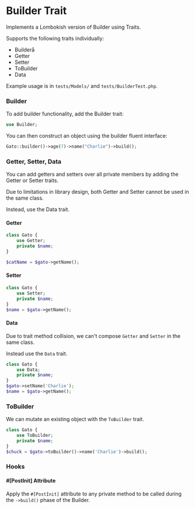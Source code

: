 # Builder Trait

Implements a Lombokish version of Builder using Traits.

Supports the following traits individually:
- Builderå
- Getter
- Setter
- ToBuilder
- Data

Example usage is in `tests/Models/` and `tests/BuilderTest.php`.

### Builder
To add builder functionality, add the Builder trait:
```php
use Builder;
```
You can then construct an object using the builder fluent interface:

```php
Gato::builder()->age(7)->name("Charlie")->build();
```

### Getter, Setter, Data
You can add getters and setters over all private members by adding the Getter or Setter traits.

Due to limitations in library design, both Getter and Setter cannot be used in the same class.

Instead, use the Data trait.

#### Getter
```php
class Gato {
    use Getter;
    private $name;
}

$catName = $gato->getName();
```

#### Setter
```php
class Gato {
    use Setter;
    private $name;
}
$name = $gato->getName();
```

#### Data
Due to trait method collision, we can't compose `Getter` and `Setter` in the same class.

Instead use the `Data` trait.

```php
class Gato {
    use Data;
    private $name;
}
$gato->setName('Charlie');
$name = $gato->getName();
```

### ToBuilder
We can mutate an existing object with the `ToBuilder` trait.

```php
class Gato {
    use ToBuilder;
    private $name;
}
$chuck = $gato->toBuilder()->name('Charlie')->build();
```

### Hooks

#### #[PostInit] Attribute
Apply the `#[PostInit]` attribute to any private method to be called during the `->build()` phase of the Builder.
